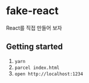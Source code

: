 # fake-react
React를 직접 만들어 보자

## Getting started

1. `yarn`
1. `parcel index.html`
1. `open http://localhost:1234`